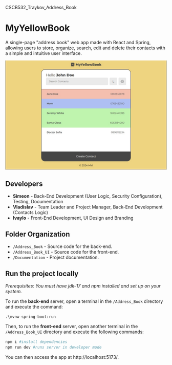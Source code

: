 CSCB532_Traykov_Address_Book
# MyYellowBook

A single-page "address book" web app made with React and Spring, allowing users to store, organize, search, edit and delete their contacts with a simple and intuitive user interface.

![preview](preview.jpg)

## Developers

- **Simeon** - Back-End Development (User Logic, Security Configuration), Testing, Documentation
- **Vladislav** - Team Leader and Project Manager, Back-End Development (Contacts Logic)
- **Ivaylo** - Front-End Development, UI Design and Branding

## Folder Organization

- `/Address_Book` - Source code for the back-end.
- `/Address_Book_UI` - Source code for the front-end.
- `/Documentation` - Project documentation.

## Run the project locally

*Prerequisites: You must have jdk-17 and npm installed and set up on your system.*

To run the **back-end** server, open a terminal in the `/Address_Book` directory and execute the command:
```
.\mvnw spring-boot:run
```

Then, to run the **front-end** server, open another terminal in the `/Address_Book_UI` directory and execute the following commands:

```powershell
npm i #install dependencies
npm run dev #runs server in developer mode
```

You can then access the app at http://localhost:5173/.
